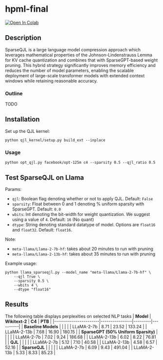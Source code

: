 # hpml-final
[![Open In Colab](https://colab.research.google.com/assets/colab-badge.svg)](https://colab.research.google.com/github/kentjliu/hpml-final/blob/main/demo.ipynb)

## Description
SparseQJL is a large language model compression approach which leverages mathematical properties of the 
Johnson-Lindenstrauss Lemma for KV cache quantization and combines that with SparseGPT-based weight
pruning. This hybrid strategy significantly improves memory efficiency and reduces the number of model parameters, enabling
the scalable deployment of large-scale transformer models with extended context windows while retaining reasonable accuracy.

### Outline
TODO

## Installation
Set up the QJL kernel:
```
python qjl_kernel/setup.py build_ext --inplace
```

### Usage
`python opt_qjl.py facebook/opt-125m c4 --sparsity 0.5 --qjl_ratio 0.5`

## Test SparseQJL on Llama
Params:
* `qjl`: Boolean flag denoting whether or not to apply QJL. Default: `False`
* `sparsity`: Float between 0 and 1 denoting \% uniform sparsity with SparseGPT. Default: `0.0`
* `wbits`: Int denoting the bit-width for weight quantization. We suggest using a value of `4`. Default: `16` (No quant)
* `dtype`: String denoting standard datatype of model. Options are `float16` and `float32`. Default: `float16`.

Note:
* `meta-llama/Llama-2-7b-hf`: takes about 20 minutes to run with pruning
* `meta-llama/Llama-2-13b-hf`: takes about 35 minutes to run with pruning

Example usage:
```
python llama_sparseqjl.py --model_name "meta-llama/Llama-2-7b-hf" \
    --qjl True \
    --sparsity 0.5 \
    --wbits 4 \
    --dtype "float16"
```

## Results
The following table displays perplexities on selected NLP tasks
| **Model**             | **Wikitext-2** | **C4**  | **PTB**  |
|-----------------------|----------------|---------|----------|
| **Baseline Models**   |                |         |          |
| LLaMA-2-7b            | 8.71           | 23.52   | 133.24   |
| LLaMA-2-13b           | 7.68           | 16.90   | 180.15   |
| **SparseGPT (50% Uniform Sparsity)** | | | |
| LLaMA-2-7b            | 7.02           | 9.24    | 186.68   |
| LLaMA-2-13b           | 6.02           | 8.22    | 76.81    |
| **QJL**               |                |         |          |
| LLaMA-2-7b            | 5.12           | 7.10    | 40.58    |
| LLaMA-2-13b           | 4.58           | 6.57    | 52.16    |
| **SparseQJL**         |                |         |          |
| LLaMA-2-7b            | 6.09           | 9.43    | 491.04   |
| LLaMA-2-13b           | 5.33           | 8.33    | 85.23    |
